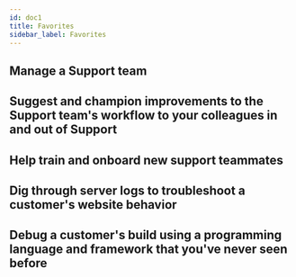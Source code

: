 ```yaml
---
id: doc1
title: Favorites
sidebar_label: Favorites
---
```



## Manage a Support team



## Suggest and champion improvements to the Support team's workflow to your colleagues in and out of Support



## Help train and onboard new support teammates



## Dig through server logs to troubleshoot a customer's website behavior



## Debug a customer's build using a programming language and framework that you've never seen before


